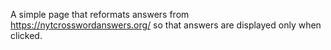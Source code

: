 A simple page that reformats answers from https://nytcrosswordanswers.org/ so that answers are displayed only when clicked.

